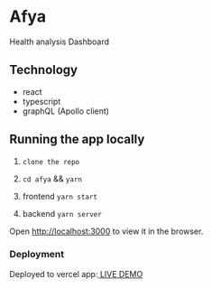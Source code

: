 # Afya

Health analysis Dashboard

##  Technology

 - react
 - typescript
 - graphQL (Apollo client)

## Running the app locally

 1. `clone the repo`
   
 2. `cd afya` && `yarn`

 3. frontend `yarn start`
   
 4. backend `yarn server`

Open [http://localhost:3000](http://localhost:3000) to view it in the browser.

### Deployment

Deployed to vercel app:[ LIVE DEMO](https://access-afya.vercel.app/analytics)
